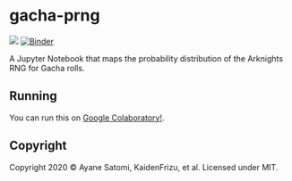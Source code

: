 # gacha-prng 

[![](https://colab.research.google.com/assets/colab-badge.svg)](https://colab.research.google.com/github/sr229/gacha-prng/blob/main/gacha_probability.ipynb) [![Binder](https://mybinder.org/badge_logo.svg)](https://mybinder.org/v2/gh/sr229/gacha-prng/master)

A Jupyter Notebook that maps the probability distribution of the Arknights RNG for Gacha rolls.

## Running
You can run this on [Google Colaboratory!](https://colab.research.google.com/drive/1vGqXzZXrNaraqWGoOwT1taRSZBZj0o2Y?usp=sharing).

## Copyright

Copyright 2020 &copy; Ayane Satomi, KaidenFrizu, et al. Licensed under MIT. 

